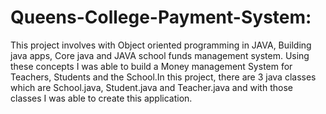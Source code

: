 # Queens-College-Payment-System:
This project involves with Object oriented programming in JAVA, Building java apps, 
Core java and JAVA school funds management system. Using these concepts I was able to build a 
Money management System for Teachers, Students and the School.In this project, 
there are 3 java classes which are School.java, Student.java and Teacher.java and
with those classes I was able to create this application.
